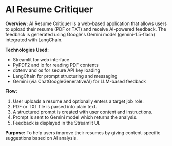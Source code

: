 # AI Resume Critiquer

**Overview:**
AI Resume Critiquer is a web-based application that allows users to upload their resume (PDF or TXT) and receive AI-powered feedback. The feedback is generated using Google's Gemini model (gemini-1.5-flash) integrated with LangChain.

**Technologies Used:**
- Streamlit for web interface
- PyPDF2 and io for reading PDF contents
- dotenv and os for secure API key loading
- LangChain for prompt structuring and messaging
- Gemini (via ChatGoogleGenerativeAI) for LLM-based feedback

**Flow:**
1. User uploads a resume and optionally enters a target job role.
2. PDF or TXT file is parsed into plain text.
3. A structured prompt is created with user content and instructions.
4. Prompt is sent to Gemini model which returns the analysis.
5. Feedback is displayed in the Streamlit UI.

**Purpose:**
To help users improve their resumes by giving content-specific suggestions based on AI analysis.